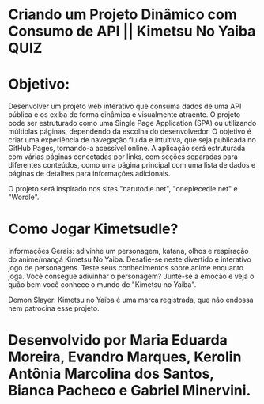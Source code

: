 # Criando um Projeto Dinâmico com Consumo de API || Kimetsu No Yaiba QUIZ

# Objetivo: 
Desenvolver um projeto web interativo que consuma dados de uma API pública e os exiba de forma dinâmica e visualmente atraente. O projeto pode ser estruturado como uma Single Page Application (SPA) ou utilizando múltiplas páginas, dependendo da escolha do desenvolvedor. O objetivo é criar uma experiência de navegação fluida e intuitiva, que seja publicada no GitHub Pages, tornando-a acessível online. 
A aplicação será estruturada com várias páginas conectadas por links, com seções separadas para diferentes conteúdos, como uma página principal com uma lista de dados e páginas de detalhes para informações adicionais. 

O projeto será inspirado nos sites "narutodle.net", "onepiecedle.net" e "Wordle".


# Como Jogar Kimetsudle?
Informações Gerais: adivinhe um personagem, katana, olhos e respiração do anime/mangá Kimetsu No Yaiba.
Desafie-se neste divertido e interativo jogo de personagens. Teste seus conhecimentos sobre anime enquanto joga. Você consegue adivinhar o personagem? Junte-se à emoção e veja o quão bem você conhece o mundo de "Kimetsu no Yaiba".






Demon Slayer: Kimetsu no Yaiba é uma marca registrada, que não endossa nem patrocina esse projeto.

# Desenvolvido por Maria Eduarda Moreira, Evandro Marques, Kerolin Antônia Marcolina dos Santos, Bianca Pacheco e Gabriel Minervini.
